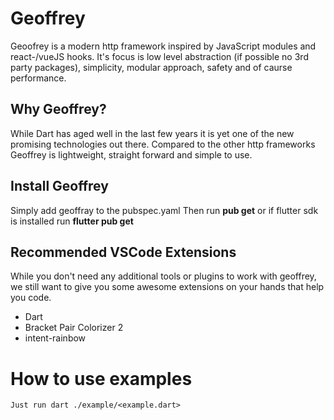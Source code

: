 # Geoffrey
Geoofrey is a modern http framework inspired by JavaScript modules and react-/vueJS hooks. 
It's focus is low level abstraction (if possible no 3rd party packages), simplicity, modular approach, safety and of caurse performance.

## Why Geoffrey?
While Dart has aged well in the last few years it is yet one of the new promising technologies out there.
Compared to the other http frameworks Geoffrey is lightweight, straight forward and simple to use.

## Install Geoffrey
Simply add geoffray to the pubspec.yaml
Then run **pub get** or if flutter sdk is installed run **flutter pub get**

## Recommended VSCode Extensions
While you don't need any additional tools or plugins to work with geoffrey,
we still want to give you some awesome extensions on your hands that help you code.
- Dart
- Bracket Pair Colorizer 2
- intent-rainbow

# How to use examples
    Just run dart ./example/<example.dart>
